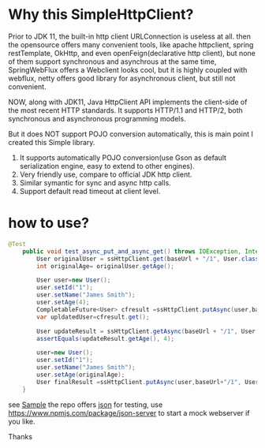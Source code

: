 # Why this SimpleHttpClient?

Prior to JDK 11, the built-in http client URLConnection is useless at all.
then the opensource offers many convenient tools, like apache httpclient, spring restTemplate,
OkHttp, and even openFeign(declarative http client), but none of them support synchronous and asynchrous at the same time,
SpringWebFlux offers a Webclient looks cool, but it is highly coupled with webflux, netty offers good library for
asynchronous client, but still not convenient.

NOW, along with JDK11, Java HttpClient API implements the client-side of the most recent HTTP standards. It supports HTTP/1.1 and HTTP/2, both synchronous and asynchronous programming models.

But it does NOT support POJO conversion automatically, this is main point I created this Simple library.

1. It supports automatically POJO conversion(use Gson as default serialization engine, easy to extend to other engines).
2. Very friendly use, compare to official JDK http client.
3. Similar symantic for sync and async http calls.
4. Support default read timeout at client level.

# how to use?
```java
@Test
    public void test_async_put_and_async_get() throws IOException, InterruptedException, ExecutionException {
        User originalUser = ssHttpClient.get(baseUrl + "/1", User.class);
        int originalAge= originalUser.getAge();

        User user=new User();
        user.setId("1");
        user.setName("James Smith");
        user.setAge(4);
        CompletableFuture<User> cfresult =ssHttpClient.putAsync(user,baseUrl+"/1", User.class);
        var upldatedUser=cfresult.get();

        User updateResult = ssHttpClient.getAsync(baseUrl + "/1", User.class).get();
        assertEquals(updateResult.getAge(), 4);

        user=new User();
        user.setId("1");
        user.setName("James Smith");
        user.setAge(originalAge);
        User finalResult =ssHttpClient.putAsync(user,baseUrl+"/1", User.class).get();
    }

```
see [Sample](src/test/java/org/yaod/shc/httpclient/SsHttpClientTest.java)
the repo offers [json](src/test/resources/jsonserver.json) for testing, use https://www.npmjs.com/package/json-server to start a mock webserver if you like.

Thanks

